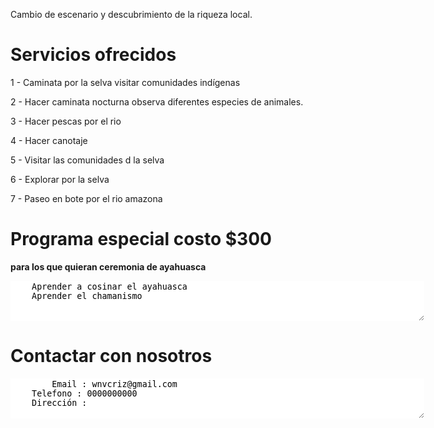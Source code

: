

Cambio de escenario y descubrimiento de la riqueza local.

# Servicios ofrecidos

1 - Caminata por la selva visitar comunidades indígenas

2 - Hacer caminata nocturna observa diferentes especies de animales.

3 - Hacer pescas por el rio

4 - Hacer canotaje

5 - Visitar las comunidades d la selva

6 - Explorar por la selva

7 - Paseo en bote por el rio amazona

# Programa especial costo $300 
**para los que quieran ceremonia de ayahuasca**

<textarea STYLE="border-style: none;" cols=80 rows=4>
	Aprender a cosinar el ayahuasca 
	Aprender el chamanismo
</textarea>

# Contactar con nosotros

<textarea STYLE="border-style: none;" cols=80 rows=4>
        Email : wnvcriz@gmail.com
	Telefono : 0000000000
	Dirección : 
</textarea>
